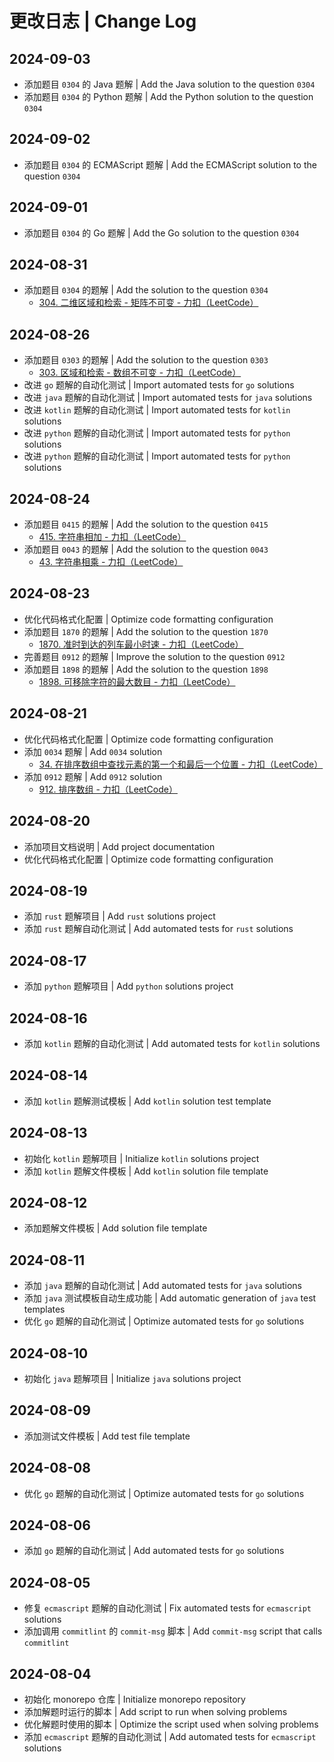# 更改日志 | Change Log

## 2024-09-03

- 添加题目 `0304` 的 Java 题解 | Add the Java solution to the question `0304`
- 添加题目 `0304` 的 Python 题解 | Add the Python solution to the question `0304`

## 2024-09-02

- 添加题目 `0304` 的 ECMAScript 题解 | Add the ECMAScript solution to the question `0304`

## 2024-09-01

- 添加题目 `0304` 的 Go 题解 | Add the Go solution to the question `0304`

## 2024-08-31

- 添加题目 `0304` 的题解 | Add the solution to the question `0304`
  - [304. 二维区域和检索 - 矩阵不可变 - 力扣（LeetCode）](https://leetcode.cn/problems/range-sum-query-2d-immutable/description/)

## 2024-08-26

- 添加题目 `0303` 的题解 | Add the solution to the question `0303`
  - [303. 区域和检索 - 数组不可变 - 力扣（LeetCode）](https://leetcode.cn/problems/range-sum-query-immutable/description/)
- 改进 `go` 题解的自动化测试 | Import automated tests for `go` solutions
- 改进 `java` 题解的自动化测试 | Import automated tests for `java` solutions
- 改进 `kotlin` 题解的自动化测试 | Import automated tests for `kotlin` solutions
- 改进 `python` 题解的自动化测试 | Import automated tests for `python` solutions
- 改进 `python` 题解的自动化测试 | Import automated tests for `python` solutions

## 2024-08-24

- 添加题目 `0415` 的题解 | Add the solution to the question `0415`
  - [415. 字符串相加 - 力扣（LeetCode）](https://leetcode.cn/problems/add-strings/description/)
- 添加题目 `0043` 的题解 | Add the solution to the question `0043`
  - [43. 字符串相乘 - 力扣（LeetCode）](https://leetcode.cn/problems/multiply-strings/description/)

## 2024-08-23

- 优化代码格式化配置 | Optimize code formatting configuration
- 添加题目 `1870` 的题解 | Add the solution to the question `1870`
  - [1870. 准时到达的列车最小时速 - 力扣（LeetCode）](https://leetcode.cn/problems/minimum-speed-to-arrive-on-time/description/)
- 完善题目 `0912` 的题解 | Improve the solution to the question `0912`
- 添加题目 `1898` 的题解 | Add the solution to the question `1898`
  - [1898. 可移除字符的最大数目 - 力扣（LeetCode）](https://leetcode.cn/problems/maximum-number-of-removable-characters/description/)

## 2024-08-21

- 优化代码格式化配置 | Optimize code formatting configuration
- 添加 `0034` 题解 | Add `0034` solution
  - [34. 在排序数组中查找元素的第一个和最后一个位置 - 力扣（LeetCode）](https://leetcode.cn/problems/find-first-and-last-position-of-element-in-sorted-array/description/)
- 添加 `0912` 题解 | Add `0912` solution
  - [912. 排序数组 - 力扣（LeetCode）](https://leetcode.cn/problems/sort-an-array/description/)

## 2024-08-20

- 添加项目文档说明 | Add project documentation
- 优化代码格式化配置 | Optimize code formatting configuration

## 2024-08-19

- 添加 `rust` 题解项目 | Add `rust` solutions project
- 添加 `rust` 题解自动化测试 | Add automated tests for `rust` solutions

## 2024-08-17

- 添加 `python` 题解项目 | Add `python` solutions project

## 2024-08-16

- 添加 `kotlin` 题解的自动化测试 | Add automated tests for `kotlin` solutions

## 2024-08-14

- 添加 `kotlin` 题解测试模板 | Add `kotlin` solution test template

## 2024-08-13

- 初始化 `kotlin` 题解项目 | Initialize `kotlin` solutions project
- 添加 `kotlin` 题解文件模板 | Add `kotlin` solution file template

## 2024-08-12

- 添加题解文件模板 | Add solution file template

## 2024-08-11

- 添加 `java` 题解的自动化测试 | Add automated tests for `java` solutions
- 添加 `java` 测试模板自动生成功能 | Add automatic generation of `java` test templates
- 优化 `go` 题解的自动化测试 | Optimize automated tests for `go` solutions

## 2024-08-10

- 初始化 `java` 题解项目 | Initialize `java` solutions project

## 2024-08-09

- 添加测试文件模板 | Add test file template

## 2024-08-08

- 优化 `go` 题解的自动化测试 | Optimize automated tests for `go` solutions

## 2024-08-06

- 添加 `go` 题解的自动化测试 | Add automated tests for `go` solutions

## 2024-08-05

- 修复 `ecmascript` 题解的自动化测试 | Fix automated tests for `ecmascript` solutions
- 添加调用 `commitlint` 的 `commit-msg` 脚本 | Add `commit-msg` script that calls `commitlint`

## 2024-08-04

- 初始化 monorepo 仓库 | Initialize monorepo repository
- 添加解题时运行的脚本 | Add script to run when solving problems
- 优化解题时使用的脚本 | Optimize the script used when solving problems
- 添加 `ecmascript` 题解的自动化测试 | Add automated tests for `ecmascript` solutions

